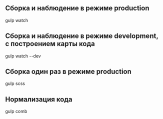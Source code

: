 ## Сборка и наблюдение в режиме production

gulp watch

## Сборка и наблюдение в режиме development, с построением карты кода

gulp watch --dev

## Сборка один раз в режиме production

gulp scss

## Нормализация кода

gulp comb
